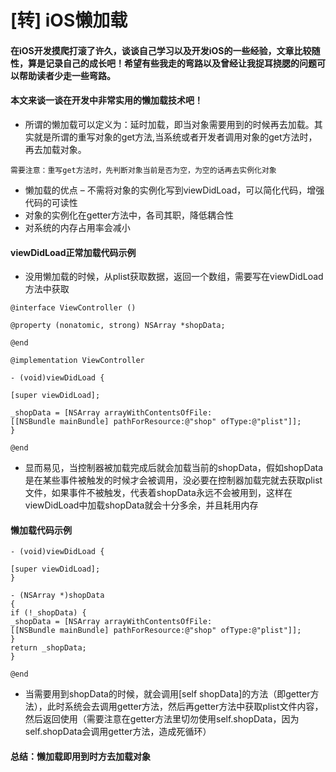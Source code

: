# [转] iOS懒加载
#### 在iOS开发摸爬打滚了许久，谈谈自己学习以及开发iOS的一些经验，文章比较随性，算是记录自己的成长吧！希望有些我走的弯路以及曾经让我捉耳挠腮的问题可以帮助读者少走一些弯路。

#### 本文来谈一谈在开发中非常实用的懒加载技术吧！

  * 所谓的懒加载可以定义为：延时加载，即当对象需要用到的时候再去加载。其实就是所谓的重写对象的get方法,当系统或者开发者调用对象的get方法时，再去加载对象。

```
需要注意：重写get方法时，先判断对象当前是否为空，为空的话再去实例化对象
```


  * 懒加载的优点 &#8211; 不需将对象的实例化写到viewDidLoad，可以简化代码，增强代码的可读性
  * 对象的实例化在getter方法中，各司其职，降低耦合性
  * 对系统的内存占用率会减小

#### viewDidLoad正常加载代码示例

  * 没用懒加载的时候，从plist获取数据，返回一个数组，需要写在viewDidLoad方法中获取

```
@interface ViewController ()

@property (nonatomic, strong) NSArray *shopData;

@end

@implementation ViewController

- (void)viewDidLoad {

[super viewDidLoad];

_shopData = [NSArray arrayWithContentsOfFile:
[[NSBundle mainBundle] pathForResource:@"shop" ofType:@"plist"]];
}

@end
```


  * 显而易见，当控制器被加载完成后就会加载当前的shopData，假如shopData是在某些事件被触发的时候才会被调用，没必要在控制器加载完就去获取plist文件，如果事件不被触发，代表着shopData永远不会被用到，这样在viewDidLoad中加载shopData就会十分多余，并且耗用内存

#### 懒加载代码示例

```
- (void)viewDidLoad {

[super viewDidLoad];
}

- (NSArray *)shopData
{
if (!_shopData) {
_shopData = [NSArray arrayWithContentsOfFile:
[[NSBundle mainBundle] pathForResource:@"shop" ofType:@"plist"]];
}
return _shopData;
}

@end
```


  * 当需要用到shopData的时候，就会调用[self shopData]的方法（即getter方法），此时系统会去调用getter方法，然后再getter方法中获取plist文件内容，然后返回使用（需要注意在getter方法里切勿使用self.shopData，因为self.shopData会调用getter方法，造成死循环）

#### 总结：懒加载即用到时方去加载对象



